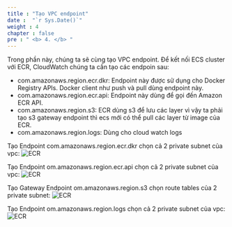 ```yaml
---
title : "Tạo VPC endpoint"
date :  "`r Sys.Date()`" 
weight : 4 
chapter : false
pre : " <b> 4. </b> "
---
```


Trong phần này, chúng ta sẽ cùng tạo VPC endpoint. Để  kết nối ECS cluster với ECR, CloudWatch chúng ta cần tạo các endpoin sau:
- com.amazonaws.region.ecr.dkr: Endpoint này được sử dụng cho Docker Registry APIs. Docker client như push và pull dùng endpoint này.
- com.amazonaws.region.ecr.api: Endpoint này dùng để  gọi đến Amazon ECR API.
- com.amazonaws.region.s3: ECR dùng s3 để lưu các layer vì vậy ta phải tạo s3 gateway endpoint thì ecs mới có thể pull các layer từ image của ECR.
- com.amazonaws.region.logs: Dùng cho cloud watch logs

Tạo Endpoint com.amazonaws.region.ecr.dkr chọn cả 2 private subnet của vpc:
![ECR](/images/image6.png) 

Tạo Endpoint om.amazonaws.region.ecr.api chọn cả 2 private subnet của vpc:
![ECR](/images/image7.png) 

Tạo Gateway Endpoint om.amazonaws.region.s3 chọn route tables của 2 private subnet:
![ECR](/images/image8.png) 

Tạo Endpoint om.amazonaws.region.logs chọn cả 2 private subnet của vpc:
![ECR](/images/image9.png) 
